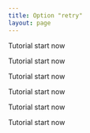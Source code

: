 ```yaml
---
title: Option "retry"
layout: page
---
```


Tutorial start now

Tutorial start now

Tutorial start now

Tutorial start now

Tutorial start now

Tutorial start now
